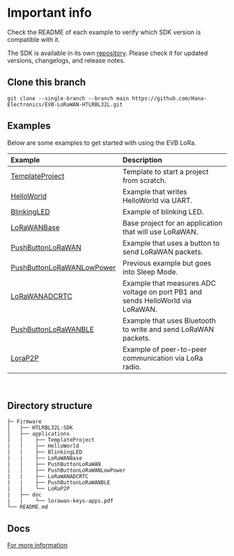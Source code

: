 # Important info
Check the README of each example to verify which SDK version is compatible with it.

The SDK is available in its own [repository](https://github.com/Hana-Electronics/HE-HTLRBL32L-SDK). Please check it for updated versions, changelogs, and release notes.

## Clone this branch
```
git clone --single-branch --branch main https://github.com/Hana-Electronics/EVB-LoRaWAN-HTLRBL32L.git
```

## Examples
Below are some examples to get started with using the EVB LoRa.

| Example  |      Description                  | 
| :---------- | :---------------------------------- | 
|[TemplateProject](/examples/TemplateProject)| Template to start a project from scratch. |
|[HelloWorld](/examples/helloWorld)| Example that writes HelloWorld via UART. |
|[BlinkingLED](/examples/BlinkingLED)| Example of blinking LED. |
|[LoRaWANBase](/examples/LoRaWANBase)| Base project for an application that will use LoRaWAN. |
|[PushButtonLoRaWAN](/examples/PushButtonLoRaWAN)| Example that uses a button to send LoRaWAN packets. |
|[PushButtonLoRaWANLowPower](/examples/PushButtonLoRaWANLowPower) |Previous example but goes into Sleep Mode. |
|[LoRaWANADCRTC](/examples/LoRaWAN_ADC_RTC)| Example that measures ADC voltage on port PB1 and sends HelloWorld via LoRaWAN. |
|[PushButtonLoRaWANBLE](/examples/PushButtonLoRaWANBLE)| Example that uses Bluetooth to write and send LoRaWAN packets. |
|[LoraP2P](/examples/LoRaP2P) |Example of peer-to-peer communication via LoRa radio. |
<br>

## Directory structure
```
├─ Firmware
│   ├── HTLRBL32L-SDK
│   ├── applications
|   |    ├── TemplateProject
|   |    ├── HelloWorld
|   |    ├── BlinkingLED
|   |    ├── LoRaWANBase
|   |    ├── PushButtonLoRaWAN
|   |    ├── PushButtonLoRaWANLowPower
|   |    ├── LoRaWANADCRTC
|   |    ├── PushButtonLoRaWANBLE
|   |    └── LoRaP2P
|   ├── doc
|   |    └── lorawan-keys-apps.pdf
└── README.md
```
## Docs

[For more information](https://github.com/Hana-Electronics/EVB-LoRaWAN-HTLRBL32L/tree/master/Firmware/doc)

